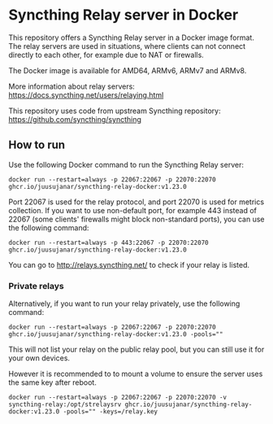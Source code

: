 # Syncthing Relay server in Docker

This repository offers a Syncthing Relay server in a Docker image format. The relay servers are used in situations, where clients can not connect directly to each other, for example due to NAT or firewalls.

The Docker image is available for AMD64, ARMv6, ARMv7 and ARMv8.

More information about relay servers: https://docs.syncthing.net/users/relaying.html

This repository uses code from upstream Syncthing repository: https://github.com/syncthing/syncthing

## How to run

Use the following Docker command to run the Syncthing Relay server:

    docker run --restart=always -p 22067:22067 -p 22070:22070 ghcr.io/juusujanar/syncthing-relay-docker:v1.23.0

Port 22067 is used for the relay protocol, and port 22070 is used for metrics collection.
If you want to use non-default port, for example 443 instead of 22067 (some clients' firewalls might block non-standard ports), you can use the following command:

    docker run --restart=always -p 443:22067 -p 22070:22070 ghcr.io/juusujanar/syncthing-relay-docker:v1.23.0

You can go to http://relays.syncthing.net/ to check if your relay is listed.

### Private relays

Alternatively, if you want to run your relay privately, use the following command:

    docker run --restart=always -p 22067:22067 -p 22070:22070 ghcr.io/juusujanar/syncthing-relay-docker:v1.23.0 -pools=""

This will not list your relay on the public relay pool, but you can still use it for your own devices.

However it is recommended to to mount a volume to ensure the server uses the same key after reboot.

    docker run --restart=always -p 22067:22067 -p 22070:22070 -v syncthing-relay:/opt/strelaysrv ghcr.io/juusujanar/syncthing-relay-docker:v1.23.0 -pools="" -keys=/relay.key